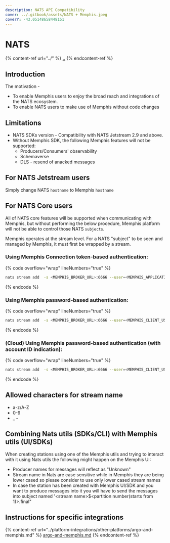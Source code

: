 ```yaml
---
description: NATS API Compatibility
cover: ../.gitbook/assets/NATS + Memphis.jpeg
coverY: -43.05148658448151
---
```


# NATS

{% content-ref url="../" %}
[..](../)
{% endcontent-ref %}

## Introduction

The motivation -

* To enable Memphis users to enjoy the broad reach and integrations of the NATS ecosystem.
* To enable NATS users to make use of Memphis without code changes

## Limitations

* NATS SDKs version - Compatibility with NATS Jetstream 2.9 and above.
* Without Memphis SDK, the following Memphis features will not be supported:
  * Producers/Consumers' observability
  * Schemaverse
  * DLS - resend of anacked messages

## For NATS Jetstream users

Simply change NATS `hostname` to Memphis `hostname`

## For NATS Core users

All of NATS core features will be supported when communicating with Memphis, but without performing the below procedure, Memphis platform will not be able to control those NATS `subjects`.

Memphis operates at the stream level. For a NATS "subject" to be seen and managed by Memphis, it must first be wrapped by a stream.

### Using Memphis Connection token-based authentication:

{% code overflow="wrap" lineNumbers="true" %}
```bash
nats stream add  -s <MEMPHIS_BROKER_URL>:6666 --user=<MEMPHIS_APPLICATION_USER>::<MEMPHIS_CONNECTION_TOKEN> 
```
{% endcode %}

### Using Memphis password-based authentication:

{% code overflow="wrap" lineNumbers="true" %}
```bash
nats stream add  -s <MEMPHIS_BROKER_URL>:6666 --user=<MEMPHIS_CLIENT_USER> --password=<MEMPHIS_CLIENT_USER_PASSWORD>
```
{% endcode %}

### (Cloud) Using Memphis password-based authentication (with account ID indication):

{% code overflow="wrap" lineNumbers="true" %}
```bash
nats stream add  -s <MEMPHIS_BROKER_URL>:6666 --user=<MEMPHIS_CLIENT_USER>$<ACCOUNT_ID> --password=<MEMPHIS_CLIENT_USER_PASSWORD>
```
{% endcode %}

## Allowed characters for stream name

* a-z/A-Z
* 0-9
* \_ -&#x20;

## Combining Nats utils (SDKs/CLI) with Memphis utils (UI/SDKs)

When creating stations using one of the Memphis utils and trying to interact with it using Nats utils the following might happen on the Memphis UI:

* Producer names for messages will reflect as "Unknown"
* Stream name in Nats are case sensitive while in Memphis they are being lower cased so please consider to use only lower cased stream names
* In case the station has been created with Memphis UI/SDK and you want to produce messages into it you will have to send the messages into subject named '\<stream name>$\<partition number(starts from 1)>.final"

## Instructions for specific integrations

{% content-ref url="../platform-integrations/other-platforms/argo-and-memphis.md" %}
[argo-and-memphis.md](../platform-integrations/other-platforms/argo-and-memphis.md)
{% endcontent-ref %}
